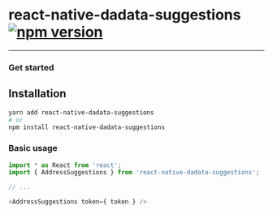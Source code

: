 # react-native-dadata-suggestions [![npm version](https://badge.fury.io/js/react-native-dadata-suggestions.svg)](https://badge.fury.io/js/react-native-dadata-suggestions)
---

### Get started

## Installation

```bash
yarn add react-native-dadata-suggestions
# or
npm install react-native-dadata-suggestions
```

### Basic usage

```javascript
import * as React from 'react';
import { AddressSuggestions } from 'react-native-dadata-suggestions';

// ...

<AddressSuggestions token={ token } />
```